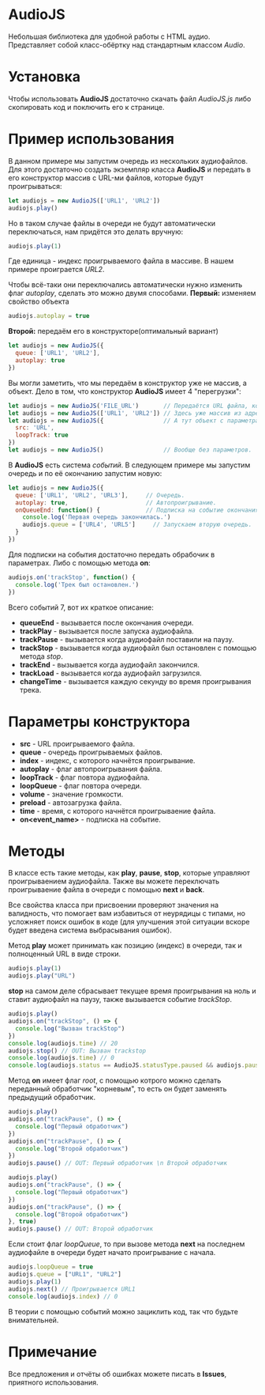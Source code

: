 # AudioJS
Небольшая библиотека для удобной работы с HTML аудио.
Представляет собой класс-обёртку над стандартным классом _Audio_.

# Установка
Чтобы использовать **AudioJS** достаточно скачать файл _AudioJS.js_ либо скопировать код и поключить его к странице.

# Пример использования
В данном примере мы запустим очередь из нескольких аудиофайлов. Для этого достаточно создать экземпляр класса **AudioJS** и передать в его конструктор массив с URL-ми файлов, которые будут проигрываться:
```js
let audiojs = new AudioJS(['URL1', 'URL2'])
audiojs.play()
```
Но в таком случае файлы в очереди не будут автоматически переключаться, нам придётся это делать вручную:
```js
audiojs.play(1)
```
Где единица - индекс проигрываемого файла в массиве. В нашем примере проиграется _URL2_.

Чтобы всё-таки они переключались автоматически нужно изменить флаг _autoplay_, сделать это можно двумя способами.
**Первый:** изменяем свойство объекта
```js
audiojs.autoplay = true
```
**Второй:** передаём его в конструкторе(оптимальный вариант)
```js
let audiojs = new AudioJS({
  queue: ['URL1', 'URL2'],
  autoplay: true
})
```
Вы могли заметить, что мы передаём в конструктор уже не массив, а объект. Дело в том, что конструктор **AudioJS** имеет 4 "перегрузки":
```js
let audiojs = new AudioJS('FILE_URL')       // Передаётся URL файла, который надо проиграть.
let audiojs = new AudioJS(['URL1', 'URL2']) // Здесь уже массив из адресов, который является очередью.
let audiojs = new AudioJS({                 // А тут объект с параметрами.
  src: 'URL',
  loopTrack: true
})
let audiojs = new AudioJS()                 // Вообще без параметров.
```

В **AudioJS** есть система _событий_. В следующем примере мы запустим очередь и по её окончанию запустим новую:
```js
let audiojs = new AudioJS({
  queue: ['URL1', 'URL2', 'URL3'],     // Очередь.
  autoplay: true,                      // Автопроигрывание.
  onQueueEnd: function() {             // Подписка на событие окончания очереди.
    console.log('Первая очередь закончилась.')
    audiojs.queue = ['URL4', 'URL5']     // Запускаем вторую очередь.
  }
})
```
Для подписки на события достаточно передать обрабочик в параметрах. Либо с помощью метода **on**:
```js
audiojs.on('trackStop', function() {
  console.log('Трек был остановлен.')
})
```
Всего событий 7, вот их краткое описание:
* **queueEnd** - вызывается после окончания очереди.
* **trackPlay** - вызывается после запуска аудиофайла.
* **trackPause** - вызывается когда аудиофайл поставили на паузу.
* **trackStop** - вызывается когда аудиофайл был остановлен с помощью метода _stop_.
* **trackEnd** - вызывается когда аудиофайл закончился.
* **trackLoad** - вызывается когда аудиофайл загрузился.
* **changeTime** - вызывается каждую секунду во время проигрывания трека.

# Параметры конструктора

* **src** - URL проигрываемого файла.
* **queue** - очередь проигрываемых файлов.
* **index** - индекс, с которого начнётся проигрывание.
* **autoplay** - флаг автопроигрывания файла.
* **loopTrack** - флаг повтора аудиофайла.
* **loopQueue** - флаг повтора очереди.
* **volume** - значение громкости.
* **preload** - автозагрузка файла.
* **time** - время, с которого начнётся проигрываение файла.
* **on<event_name>** - подписка на событие.

# Методы
В классе есть такие методы, как **play**, **pause**, **stop**, которые управляют проигрываением аудиофайла. Также вы можете переключать проигрываение файла в очереди с помощью **next** и **back**.

Все свойства класса при присвоении проверяют значения на валидность, что помогает вам избавиться от неурядицы с типами, но усложняет поиск ошибок в коде (для улучшения этой ситуации вскоре будет введена система выбрасывания ошибок).

Метод **play** может принимать как позицию (индекс) в очереди, так и полноценный URL в виде строки.
```js
audiojs.play(1)
audiojs.play("URL")
```

**stop** на самом деле сбрасывает текущее время проигрывания на ноль и ставит аудиофайл на паузу, также вызывается событие _trackStop_.
```js
audiojs.play()
audiojs.on("trackStop", () => {
  console.log("Вызван trackStop")
})
console.log(audiojs.time) // 20
audiojs.stop() // OUT: Вызван trackstop
console.log(audiojs.time) // 0
console.log(audiojs.status == AudioJS.statusType.paused && audiojs.paused == true) // true
```

Метод **on** имеет флаг _root_, с помощью котрого можно сделать переданный обработчик "корневым", то есть он будет заменять предыдущий обработчик.
```js
audiojs.play()
audiojs.on("trackPause", () => {
  console.log("Первый обработчик")
})
audiojs.on("trackPause", () => {
  console.log("Второй обработчик")
})
audiojs.pause() // OUT: Первый обработчик \n Второй обработчик
```
```js
audiojs.play()
audiojs.on("trackPause", () => {
  console.log("Первый обработчик")
})
audiojs.on("trackPause", () => {
  console.log("Второй обработчик")
}, true)
audiojs.pause() // OUT: Второй обработчик
```

Если стоит флаг _loopQueue_, то при вызове метода **next** на последнем аудиофайле в очереди будет начато проигрывание с начала.
```js
audiojs.loopQueue = true
audiojs.queue = ["URL1", "URL2"]
audiojs.play(1)
audiojs.next() // Проигрывается URL1
console.log(audiojs.index) // 0
```

В теории с помощью событий можно зациклить код, так что будьте внимательней.

# Примечание
Все предложения и отчёты об ошибках можете писать в **Issues**, приятного использования.
